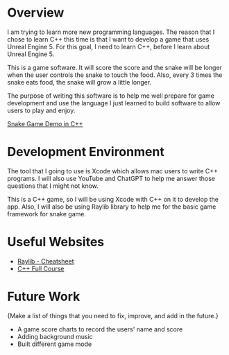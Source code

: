 # Overview

I am trying to learn more new programming languages. The reason that I chose to learn C++ this time is that I want to develop a game that uses Unreal Engine 5. For this goal, I need to learn C++, before I learn about Unreal Engine 5.

This is a game software. It will score the score and the snake will be longer when the user controls the snake to touch the food. Also, every 3 times the snake eats food, the snake will grow a little longer. 

The purpose of writing this software is to help me well prepare for game development and use the language I just learned to build software to allow users to play and enjoy.

[Snake Game Demo in C++](https://youtu.be/fKHwUc1DJHA)

# Development Environment

The tool that I going to use is Xcode which allows mac users to write C++ programs. I will also use YouTube and ChatGPT to help me answer those questions that I might not know.

This is a C++ game, so I will be using Xcode with C++ on it to develop the app. Also, I will also be using Raylib library to help me for the basic game framework for snake game.

# Useful Websites

- [Raylib - Cheatsheet](https://www.raylib.com/cheatsheet/cheatsheet_zh.html)
- [C++ Full Course](https://youtu.be/-TkoO8Z07hI?si=syMdLDr7rf-wEPj_)

# Future Work

{Make a list of things that you need to fix, improve, and add in the future.}

- A game score charts to record the users' name and score
- Adding background music
- Built different game mode
